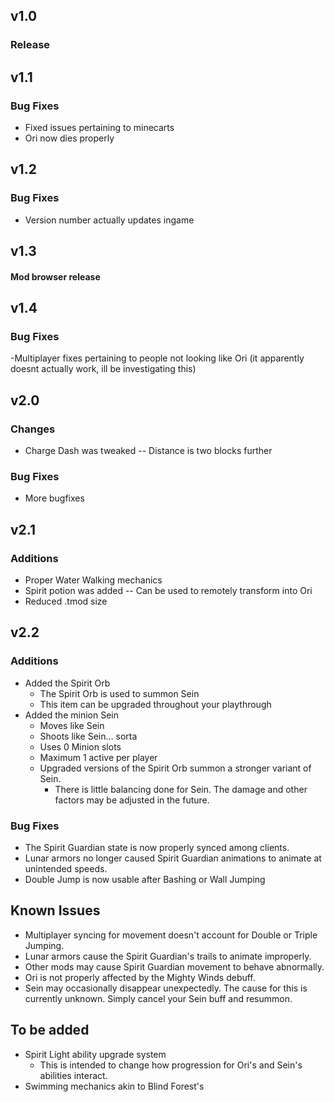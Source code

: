 ## v1.0
### Release
## v1.1
### Bug Fixes
- Fixed issues pertaining to minecarts
- Ori now dies properly
## v1.2
### Bug Fixes
- Version number actually updates ingame
## v1.3
#### Mod browser release
## v1.4
### Bug Fixes
-Multiplayer fixes pertaining to people not looking like Ori
(it apparently doesnt actually work, ill be investigating this)
## v2.0
### Changes
- Charge Dash was tweaked
-- Distance is two blocks further
### Bug Fixes
- More bugfixes
## v2.1
### Additions
- Proper Water Walking mechanics
- Spirit potion was added
-- Can be used to remotely transform into Ori
- Reduced .tmod size
## v2.2
### Additions
- Added the Spirit Orb
    - The Spirit Orb is used to summon Sein
    - This item can be upgraded throughout your playthrough
- Added the minion Sein
    - Moves like Sein
    - Shoots like Sein... sorta
    - Uses 0 Minion slots
    - Maximum 1 active per player
    - Upgraded versions of the Spirit Orb summon a stronger variant of Sein.
        - There is little balancing done for Sein. The damage and other factors may be adjusted in the future.
### Bug Fixes
- The Spirit Guardian state is now properly synced among clients.
- Lunar armors no longer caused Spirit Guardian animations to animate at unintended speeds.
- Double Jump is now usable after Bashing or Wall Jumping

## Known Issues
- Multiplayer syncing for movement doesn't account for Double or Triple Jumping.
- Lunar armors cause the Spirit Guardian's trails to animate improperly.
- Other mods may cause Spirit Guardian movement to behave abnormally.
- Ori is not properly affected by the Mighty Winds debuff.
- Sein may occasionally disappear unexpectedly. The cause for this is currently unknown. Simply cancel your Sein buff and resummon.

## To be added
- Spirit Light ability upgrade system
    - This is intended to change how progression for Ori's and Sein's abilities interact.
- Swimming mechanics akin to Blind Forest's


